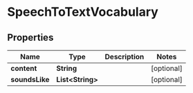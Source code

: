 

# SpeechToTextVocabulary


## Properties

| Name | Type | Description | Notes |
|------------ | ------------- | ------------- | -------------|
|**content** | **String** |  |  [optional] |
|**soundsLike** | **List&lt;String&gt;** |  |  [optional] |



